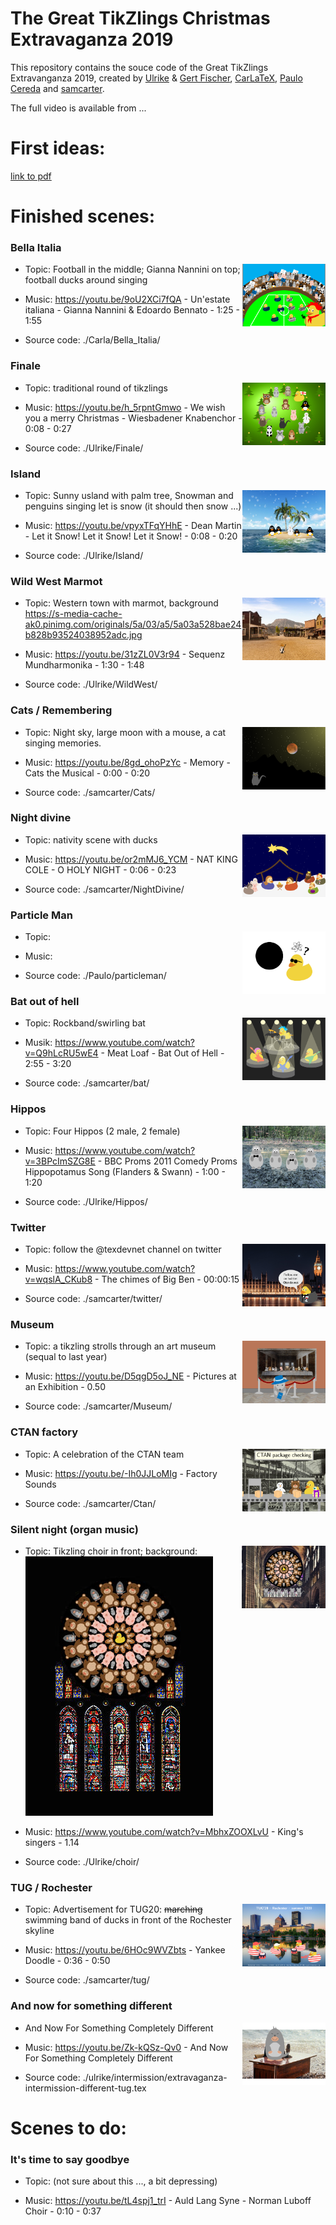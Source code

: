 # The Great TikZlings Christmas Extravaganza 2019

This repository contains the souce code of the Great TikZlings Extravanganza 2019, created by [Ulrike](https://github.com/u-fischer) & [Gert Fischer](https://github.com/g-fischer), [CarLaTeX](https://github.com/CarLaTeX), [Paulo Cereda](https://github.com/cereda) and [samcarter](https://github.com/samcarter).

The full video is available from ...

<!--- 
Music and 3rd party images are not included in this repository. The links to the songs can be found in the file ./Storyboard2019/music.txt, links to 3rd party images are for the most part given in the code of the individual scenes.
--->

# First ideas:

[link to pdf](./Storyboard/drafts/Extravaganza2019_storyboard.pdf)

# Finished scenes:

### Bella Italia

<a href="https://github.com/samcarter/Extravanganza2019/releases/download/video/BellaItalia.mp4"><img align="right" src="./Storyboard/previews/BellaItalia.png" height="100"></a>

- Topic: Football in the middle; Gianna Nannini on top; football ducks around singing 

- Music:  https://youtu.be/9oU2XCi7fQA - Un'estate italiana - Gianna Nannini & Edoardo Bennato - 1:25 - 1:55

- Source code: ./Carla/Bella_Italia/

### Finale

<a href="https://github.com/samcarter/Extravanganza2019/releases/download/video/finale.mp4"><img align="right" src="./Storyboard/previews/finale.png" height="100"></a>

- Topic: traditional round of tikzlings

- Music: https://youtu.be/h_5rpntGmwo - We wish you a merry Christmas - Wiesbadener Knabenchor - 0:08 - 0:27

- Source code: ./Ulrike/Finale/

### Island

<a href="https://github.com/samcarter/Extravanganza2019/releases/download/video/island.mp4"><img align="right" src="./Storyboard/previews/island.png" height="100"></a>

- Topic: Sunny usland with palm tree, Snowman and penguins singing let is snow (it should then snow ...)

- Music: https://youtu.be/vpyxTFqYHhE - Dean Martin - Let it Snow! Let it Snow! Let it Snow! - 0:08 - 0:20 

- Source code: ./Ulrike/Island/

### Wild West Marmot

<a href="https://github.com/samcarter/Extravanganza2019/releases/download/video/wildwest.mp4"><img align="right" src="./Storyboard/previews/wildwest.png" height="100"></a>

- Topic: Western town with marmot, background https://s-media-cache-ak0.pinimg.com/originals/5a/03/a5/5a03a528bae24b828b93524038952adc.jpg

- Music: https://youtu.be/31zZL0V3r94 - Sequenz Mundharmonika - 1:30 - 1:48

- Source code: ./Ulrike/WildWest/

### Cats / Remembering

<a href="https://github.com/samcarter/Extravanganza2019/releases/download/video/Cats.mp4"><img align="right" src="./Storyboard/previews/Cats.png" height="100"></a>

- Topic: Night sky, large moon with a mouse, a cat singing memories.

- Music: https://youtu.be/8gd_ohoPzYc - Memory - Cats the Musical - 0:00 - 0:20 

- Source code: ./samcarter/Cats/

### Night divine 

<a href="https://github.com/samcarter/Extravanganza2019/releases/download/video/NightDivine.mp4"><img align="right" src="./Storyboard/previews/NightDivine.png" height="100"></a>

- Topic: nativity scene with ducks 

- Music: https://youtu.be/or2mMJ6_YCM - NAT KING COLE - O HOLY NIGHT - 0:06 - 0:23 

- Source code: ./samcarter/NightDivine/

### Particle Man

<a href="https://github.com/samcarter/Extravanganza2019/releases/download/video/particleman.mp4"><img align="right" src="./Storyboard/previews/particleman.png" height="100"></a>

- Topic:  

- Music: 

- Source code: ./Paulo/particleman/

### Bat out of hell

<a href="https://github.com/samcarter/Extravanganza2019/releases/download/video/bat.mp4"><img align="right" src="./Storyboard/previews/bat.png" height="100"></a>

- Topic: Rockband/swirling bat

- Musik: https://www.youtube.com/watch?v=Q9hLcRU5wE4 - Meat Loaf - Bat Out of Hell - 2:55 - 3:20 

- Source code: ./samcarter/bat/

### Hippos

<a href="https://github.com/samcarter/Extravanganza2019/releases/download/video/hippos.mp4"><img align="right" src="./Storyboard/previews/hippos.png" height="100"></a>

- Topic: Four Hippos (2 male, 2 female)

- Music: https://www.youtube.com/watch?v=3BPcImSZG8E - BBC Proms 2011 Comedy Proms Hippopotamus Song (Flanders & Swann) - 1:00 - 1:20 

- Source code: ./Ulrike/Hippos/

### Twitter

<a href="https://github.com/samcarter/Extravanganza2019/releases/download/video/twitter.mp4"><img align="right" src="./Storyboard/previews/twitter.png" height="100"></a>

- Topic: follow the @texdevnet channel on twitter

- Music: https://www.youtube.com/watch?v=wqslA_CKub8 - The chimes of Big Ben  - 00:00:15 

- Source code: ./samcarter/twitter/

### Museum

<a href="https://github.com/samcarter/Extravanganza2019/releases/download/video/Museum.mp4"><img align="right" src="./Storyboard/previews/Museum.png" height="100"></a>

- Topic: a tikzling strolls through an art museum (sequal to last year)

- Music: https://youtu.be/D5qgD5oJ_NE - Pictures at an Exhibition - 0.50

- Source code: ./samcarter/Museum/

### CTAN factory

<a href="https://github.com/samcarter/Extravanganza2019/releases/download/video/ctan.mp4"><img align="right" src="./Storyboard/previews/ctan.png" height="100"></a>

- Topic: A celebration of the CTAN team 

- Music: https://youtu.be/-Ih0JJLoMIg - Factory Sounds 

- Source code: ./samcarter/Ctan/


### Silent night (organ music)

<a href="https://github.com/samcarter/Extravanganza2019/releases/download/video/choir.mp4"><img align="right" src="./Storyboard/previews/choir.png" height="100"></a>

- Topic: Tikzling choir in front; background: ![](./Ulrike/choir/silentnightback.jpeg)

- Music: https://www.youtube.com/watch?v=MbhxZOOXLvU - King's singers - 1.14

- Source code: ./Ulrike/choir/

### TUG / Rochester

<a href="https://github.com/samcarter/Extravanganza2019/releases/download/video/tug.mp4"><img align="right" src="./Storyboard/previews/tug.png" height="100"></a>

- Topic: Advertisement for TUG20: ~~marching~~ swimming band of ducks in front of the Rochester skyline

- Music: https://youtu.be/6HOc9WVZbts - Yankee Doodle - 0:36 - 0:50

- Source code: ./samcarter/tug/

### And now for something different

<a href="https://github.com/samcarter/Extravanganza2019/releases/download/video/different.mp4"><img align="right" src="./Storyboard/previews/different.png" height="100"></a>

- And Now For Something Completely Different

- Music: https://youtu.be/Zk-kQSz-Qv0 - And Now For Something Completely Different

- Source code: ./ulrike/intermission/extravaganza-intermission-different-tug.tex


# Scenes to do:






### It's time to say goodbye

- Topic: (not sure about this ..., a bit depressing)

- Music: https://youtu.be/tL4spj1_trI - Auld Lang Syne - Norman Luboff Choir - 0:10 - 0:37




